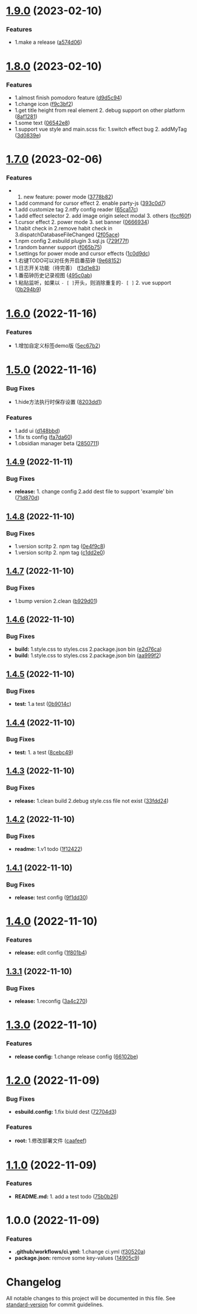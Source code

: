 # [1.9.0](https://github.com/JuckZ/obsidian-manager/compare/v1.8.0...v1.9.0) (2023-02-10)


### Features

* 1.make a release ([a574d06](https://github.com/JuckZ/obsidian-manager/commit/a574d064c07acb4120618ca4a2e25843545d8be8))

# [1.8.0](https://github.com/JuckZ/obsidian-manager/compare/v1.7.0...v1.8.0) (2023-02-10)


### Features

* 1.almost finish pomodoro feature ([d9d5c94](https://github.com/JuckZ/obsidian-manager/commit/d9d5c941ac74cedb3993cffd58131248e8460be0))
* 1.change icon ([f9c3bf2](https://github.com/JuckZ/obsidian-manager/commit/f9c3bf28efbf55dd8542ea44793f89eaffc31f93))
* 1.get title height from real element 2. debug support on other platform ([8af1281](https://github.com/JuckZ/obsidian-manager/commit/8af1281530a5cbecf1bb0080587e7bfaa1f818c1))
* 1.some text ([06542e8](https://github.com/JuckZ/obsidian-manager/commit/06542e8f6e8b5f6d0d45532f7fd7878dbfc9afcc))
* 1.support vue style and main.scss fix: 1.switch effect bug 2. addMyTag ([3d0839e](https://github.com/JuckZ/obsidian-manager/commit/3d0839e35a70b05051e3cd48a662401347ec69a9))

# [1.7.0](https://github.com/JuckZ/obsidian-manager/compare/v1.6.0...v1.7.0) (2023-02-06)


### Features

* 1. new feature: power mode ([3778b82](https://github.com/JuckZ/obsidian-manager/commit/3778b82e74a398b1a852d17423fa96a1b41a5ef2))
* 1.add command for cursor effect 2. enable party-js ([393c0d7](https://github.com/JuckZ/obsidian-manager/commit/393c0d791478e3fde855f8a4b48b976c8bd87ec4))
* 1.add customize tag 2.ntfy config reader ([65ca17c](https://github.com/JuckZ/obsidian-manager/commit/65ca17c3b470972d2da85a9acf2f708d8c547ad4))
* 1.add effect selector 2. add image origin select modal 3. others ([fccf60f](https://github.com/JuckZ/obsidian-manager/commit/fccf60f5e97906b82b0ef80a91d6592675ef2741))
* 1.cursor effect 2. power mode 3. set banner ([0666934](https://github.com/JuckZ/obsidian-manager/commit/0666934cf6d97b5be63d1907c033259925dba932))
* 1.habit check in 2.remove habit check in 3.dispatchDatabaseFileChanged ([2f05ace](https://github.com/JuckZ/obsidian-manager/commit/2f05ace280a142d1057dc280017651fa0b145d09))
* 1.npm config 2.esbuild plugin 3.sql.js ([729f77f](https://github.com/JuckZ/obsidian-manager/commit/729f77f6341fc2287232a076425e381f3cb25639))
* 1.random banner support ([f065b75](https://github.com/JuckZ/obsidian-manager/commit/f065b75ea479eacb0b340fcbf655508643f60c28))
* 1.settings for power mode and cursor effects ([1c0d9dc](https://github.com/JuckZ/obsidian-manager/commit/1c0d9dcf389e74150f23b4e465f482ed2a73dcea))
* 1.右键TODO可以对任务开启番茄钟 ([9e68152](https://github.com/JuckZ/obsidian-manager/commit/9e68152e367eb17fac4bc80b856e62905e45ad60))
* 1.日志开关功能（待完善） ([f3d1e83](https://github.com/JuckZ/obsidian-manager/commit/f3d1e839c3bd764c782d0c669a5870a70504989a))
* 1.番茄钟历史记录视图 ([495c0ab](https://github.com/JuckZ/obsidian-manager/commit/495c0abe0ef5b54179dc135581787bcc388660cf))
* 1.粘贴监听，如果以 `- [ ]`开头，则消除重复的`- [ ]` 2. vue support ([0b294b9](https://github.com/JuckZ/obsidian-manager/commit/0b294b9ff5f5c4e6eff8213d1a94f5cdae74d7a8))

# [1.6.0](https://github.com/JuckZ/obsidian-manager/compare/v1.5.0...v1.6.0) (2022-11-16)


### Features

* 1.增加自定义标签demo版 ([5ec67b2](https://github.com/JuckZ/obsidian-manager/commit/5ec67b2ba5dd3fdb2f8304fb89b71fd8a0b23e54))

# [1.5.0](https://github.com/JuckZ/obsidian-manager/compare/v1.4.9...v1.5.0) (2022-11-16)


### Bug Fixes

* 1.hide方法执行时保存设置 ([8203dd1](https://github.com/JuckZ/obsidian-manager/commit/8203dd1fd5b8aa9403cd2fbe055d75b9413dbc5e))


### Features

* 1.add ui ([d148bbd](https://github.com/JuckZ/obsidian-manager/commit/d148bbd821c91312bf1990667131e41112fded0c))
* 1.fix ts config ([fa7da60](https://github.com/JuckZ/obsidian-manager/commit/fa7da60ef49e0e3610272254a28099135252a544))
* 1.obsidian manager beta ([2850711](https://github.com/JuckZ/obsidian-manager/commit/28507111d71b3bed0f205fb324a7c36c5337bf56))

## [1.4.9](https://github.com/JuckZ/obsidian-manager/compare/v1.4.8...v1.4.9) (2022-11-11)


### Bug Fixes

* **release:** 1. change config 2.add dest file to support 'example' bin ([71d870d](https://github.com/JuckZ/obsidian-manager/commit/71d870dbadfb5ba26d0d84be41f375a28f6739d5))

## [1.4.8](https://github.com/JuckZ/obsidian-manager/compare/v1.4.7...v1.4.8) (2022-11-10)


### Bug Fixes

* 1.version scritp 2. npm tag ([0e4f9c8](https://github.com/JuckZ/obsidian-manager/commit/0e4f9c81380d1d5af4503dcdd72ee0dbe70da089))
* 1.version scritp 2. npm tag ([c1dd2e0](https://github.com/JuckZ/obsidian-manager/commit/c1dd2e00b410eb7667ea2611debb41d7ba6ddcca))

## [1.4.7](https://github.com/JuckZ/obsidian-manager/compare/v1.4.6...v1.4.7) (2022-11-10)


### Bug Fixes

* 1.bump version 2.clean ([b929d01](https://github.com/JuckZ/obsidian-manager/commit/b929d0128e0265c38b21c016f43af6c2bb3449f3))

## [1.4.6](https://github.com/JuckZ/obsidian-manager/compare/v1.4.5...v1.4.6) (2022-11-10)


### Bug Fixes

* **build:** 1.style.css to styles.css 2.package.json bin ([e2d76ca](https://github.com/JuckZ/obsidian-manager/commit/e2d76ca22e3613e764eb3c592c26dddf0273d3b2))
* **build:** 1.style.css to styles.css 2.package.json bin ([aa999f2](https://github.com/JuckZ/obsidian-manager/commit/aa999f2f06f443423a21957022aa0ea1c7f4bd77))

## [1.4.5](https://github.com/JuckZ/obsidian-manager/compare/v1.4.4...v1.4.5) (2022-11-10)


### Bug Fixes

* **test:** 1.a test ([0b9014c](https://github.com/JuckZ/obsidian-manager/commit/0b9014cfd23302a0a6496fd102a36cb22db8c8ef))

## [1.4.4](https://github.com/JuckZ/obsidian-manager/compare/v1.4.3...v1.4.4) (2022-11-10)


### Bug Fixes

* **test:** 1. a test ([8cebc49](https://github.com/JuckZ/obsidian-manager/commit/8cebc49186d4af29347f0f53391b6cb67e3c3afa))

## [1.4.3](https://github.com/JuckZ/obsidian-manager/compare/v1.4.2...v1.4.3) (2022-11-10)


### Bug Fixes

* **release:** 1.clean build 2.debug style.css file not exist ([33fdd24](https://github.com/JuckZ/obsidian-manager/commit/33fdd24d1c2e56faae316de6f87c5e7e09bed3eb))

## [1.4.2](https://github.com/JuckZ/obsidian-manager/compare/v1.4.1...v1.4.2) (2022-11-10)


### Bug Fixes

* **readme:** 1.v1 todo ([1f12422](https://github.com/JuckZ/obsidian-manager/commit/1f12422b8628d123eaac6e8a88dbaad8f8f77cae))

## [1.4.1](https://github.com/JuckZ/obsidian-manager/compare/v1.4.0...v1.4.1) (2022-11-10)


### Bug Fixes

* **release:** test config ([9f1dd30](https://github.com/JuckZ/obsidian-manager/commit/9f1dd303edf776f574902e54ca2f9af9bbbf31d2))

# [1.4.0](https://github.com/JuckZ/obsidian-manager/compare/v1.3.1...v1.4.0) (2022-11-10)


### Features

* **release:** edit config ([1f801b4](https://github.com/JuckZ/obsidian-manager/commit/1f801b4d94d8fc361405106ce2ed5df2718e10bc))

## [1.3.1](https://github.com/JuckZ/obsidian-manager/compare/v1.3.0...v1.3.1) (2022-11-10)


### Bug Fixes

* **release:** 1.reconfig ([3a4c270](https://github.com/JuckZ/obsidian-manager/commit/3a4c2701b5b5e07a7901866c2b95e8ca42b5a1b4))

# [1.3.0](https://github.com/JuckZ/obsidian-manager/compare/v1.2.0...v1.3.0) (2022-11-10)


### Features

* **release config:** 1.change release config ([66102be](https://github.com/JuckZ/obsidian-manager/commit/66102be4337ed49562af3dc332aa9790cff95927))

# [1.2.0](https://github.com/JuckZ/obsidian-manager/compare/v1.1.0...v1.2.0) (2022-11-09)


### Bug Fixes

* **esbuild.config:** 1.fix biuld dest ([72704d3](https://github.com/JuckZ/obsidian-manager/commit/72704d3694b01a09033da4bca611f171af10aca7))


### Features

* **root:** 1.修改部署文件 ([caafeef](https://github.com/JuckZ/obsidian-manager/commit/caafeef5bb80bbf1713ef6e46fa6f134f7a420d5))

# [1.1.0](https://github.com/JuckZ/obsidian-manager/compare/v1.0.0...v1.1.0) (2022-11-09)


### Features

* **README.md:** 1. add a test todo ([75b0b26](https://github.com/JuckZ/obsidian-manager/commit/75b0b266cac41ff9c5774468249b90de827341a7))

# 1.0.0 (2022-11-09)


### Features

* **.github/workflows/ci.yml:** 1.change ci.yml ([f30520a](https://github.com/JuckZ/obsidian-manager/commit/f30520a9a06b14594da71dafffe339cddc892292))
* **package.json:** remove some key-values ([14905c9](https://github.com/JuckZ/obsidian-manager/commit/14905c9d79d5730ddd9c8f99b123563cc657bdb9))

# Changelog

All notable changes to this project will be documented in this file. See [standard-version](https://github.com/conventional-changelog/standard-version) for commit guidelines.
